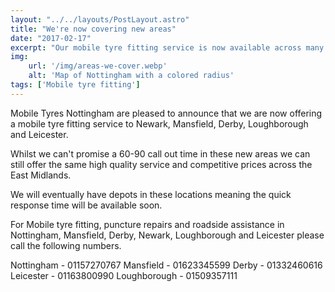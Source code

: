 ```yaml
---
layout: "../../layouts/PostLayout.astro"
title: "We're now covering new areas"
date: "2017-02-17"
excerpt: "Our mobile tyre fitting service is now available across many areas of Nottingham"
img:
    url: '/img/areas-we-cover.webp' 
    alt: 'Map of Nottingham with a colored radius'
tags: ['Mobile tyre fitting']
---
```

Mobile Tyres Nottingham are pleased to announce that we are now offering a mobile tyre fitting service to Newark, Mansfield, Derby, Loughborough and Leicester. 

Whilst we can't promise a 60-90 call out time in these new areas we can still offer the same high quality service and competitive prices across the East Midlands. 

We will eventually have depots in these locations meaning the quick response time will be available soon. 

For Mobile tyre fitting, puncture repairs and roadside assistance in Nottingham, Mansfield, Derby, Newark, Loughborough and Leicester please call the following numbers. 

Nottingham - 01157270767
Mansfield - 01623345599
Derby - 01332460616
Leicester - 01163800990
Loughborough - 01509357111